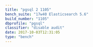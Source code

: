 ```yaml
---
title: "pgsql 2 1105"
bench_suite: "17w40 Elasticsearch 5.6"
build_number: "1105"
dbprofile: "pgsql"
classifier: "disable audit"
date: 2017-10-03T12:31:05
type: "bench"
---
```

